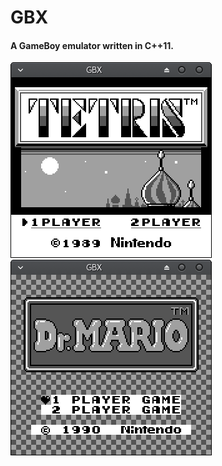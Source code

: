 # GBX
#### A GameBoy emulator written in C++11.

![ScreenShot](https://github.com/dhustkoder/GBX/blob/master/Bin/Images/TETRIS1.png?raw=true "Tetris menu")
![ScreenShot](https://github.com/dhustkoder/GBX/blob/master/Bin/Images/DRM1.png?raw=true "DR. Mario menu")